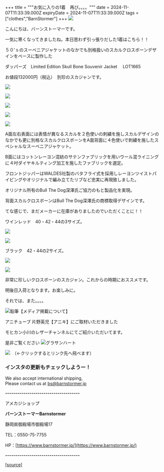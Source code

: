 +++
title = """お気に入りの1着　再び。。。。"""
date = 2024-11-07T11:33:39.000Z
expiryDate = 2024-11-07T11:33:39.000Z
tags = ["clothes","BarnStormer"]
+++
[![](https://stat.ameba.jp/user_images/20231023/16/barnstormer-go/b2/03/p/o0420015015354743273.png)](https://ameblo.jp/barnstormer-go/entry-12825670498.html)

こんにちは、バーンストーマーです。

一気に寒くなってきましたね。本日思わず引っ張りだした1着はこちら！！

５０’ｓのスーベニアジャケットのなかでも別格扱いのスカルクロスボーンデザインをベースに製作した

ダッパーズ　Limited Edition Skull Bone Souvenir Jacket 　LOT1665

お値段132000円（税込）　別珍のスカジャンです。

[![](https://stat.ameba.jp/user_images/20241107/19/barnstormer-go/c4/2e/j/o0466070015507290299.jpg)](https://stat.ameba.jp/user_images/20241107/19/barnstormer-go/c4/2e/j/o0466070015507290299.jpg)

[![](https://stat.ameba.jp/user_images/20241107/19/barnstormer-go/9b/a6/j/o0466070015507290302.jpg)](https://stat.ameba.jp/user_images/20241107/19/barnstormer-go/9b/a6/j/o0466070015507290302.jpg)

[![](https://stat.ameba.jp/user_images/20241107/19/barnstormer-go/3a/86/j/o0466070015507290304.jpg)](https://stat.ameba.jp/user_images/20241107/19/barnstormer-go/3a/86/j/o0466070015507290304.jpg)

[![](https://stat.ameba.jp/user_images/20241107/19/barnstormer-go/31/67/j/o0466070015507290306.jpg)](https://stat.ameba.jp/user_images/20241107/19/barnstormer-go/31/67/j/o0466070015507290306.jpg)

[![](https://stat.ameba.jp/user_images/20241107/19/barnstormer-go/56/99/j/o0466070015507290309.jpg)](https://stat.ameba.jp/user_images/20241107/19/barnstormer-go/56/99/j/o0466070015507290309.jpg)

A面左右表面には表情が異なるスカルを２色使いの刺繍を施しスカルデザインのなかでも更に別格なスカルクロスボーンをA面背面に４色使いで刺繍を施したスペシャルなスーベニアジャケット。

B面にはコットンレーヨン混紡のサテンファブリックを用いウール混ライニングに４吋ダイヤキルティング加工を施したファブリックを選定。

フロントジッパーはWALDES社製のバタフライ式を採用しレーヨンツイストパイピングやオリジナルで編み立てたリブなど忠実に再現致しました。

オリジナル所有のBull The Dog深澤氏ご協力のもと製品化を実現。

背面スカルクロスボーンはBull The Dog深澤氏の商標取得デザインです。

てな感じで、まだメーカーに在庫がありましたのでいただくことに！！

ワインレッド　40・42・44の3サイズ。

[![](https://stat.ameba.jp/user_images/20241107/19/barnstormer-go/e5/4c/p/o0640064015507290983.png)](https://stat.ameba.jp/user_images/20241107/19/barnstormer-go/e5/4c/p/o0640064015507290983.png)

[![](https://stat.ameba.jp/user_images/20241107/19/barnstormer-go/e3/f9/j/o0480064015507290986.jpg)](https://stat.ameba.jp/user_images/20241107/19/barnstormer-go/e3/f9/j/o0480064015507290986.jpg)

ブラック　42・44の2サイズ。

[![](https://stat.ameba.jp/user_images/20241107/19/barnstormer-go/0a/c6/p/o0640064015507290246.png)](https://stat.ameba.jp/user_images/20241107/19/barnstormer-go/0a/c6/p/o0640064015507290246.png)

[![](https://stat.ameba.jp/user_images/20241107/19/barnstormer-go/87/7d/j/o0480064015507291638.jpg)](https://stat.ameba.jp/user_images/20241107/19/barnstormer-go/87/7d/j/o0480064015507291638.jpg)

非常に珍しいクロスボーンのスカジャン。これからの時期におススメです。

明後日入荷となります。お楽しみに。

それでは、また。。。。

![鉛筆](https://stat100.ameba.jp/blog/ucs/img/char/char3/519.png)【メディア掲載について】

アニチューブ 片野英児【アニキ】にご取材いただきました

モヒカン小川のレザーチャンネルにてご紹介いただいてます。

是非ご覧ください ![グラサンハート](https://stat100.ameba.jp/blog/ucs/img/char/char3/148.png)

[![](https://stat.ameba.jp/user_images/20230412/16/barnstormer-go/6a/23/p/o0108010815269242493.png)](https://www.instagram.com/barnstormer_daily/)　（←クリックするとリンク先へ飛べます）

### インスタの更新もチェックしようー！

We also accept international shipping,  
Please contact us at bs@barnstormer.jp

**\-------------------------------------**

アメカジショップ

**バーンストーマーBarnstormer**

静岡県御殿場市御殿場17

TEL：0550-75-7755

HP：[https://www.barnstormer.jp/](https://www.barnstormer.jp/)

**\-------------------------------------**

[[source]](https://ameblo.jp/barnstormer-go/entry-12874176058.html)
